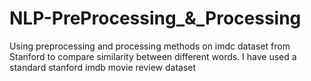 # NLP-PreProcessing_&_Processing
Using preprocessing and processing methods on imdc dataset from Stanford to compare similarity between different words. I have used a standard stanford imdb movie review dataset
